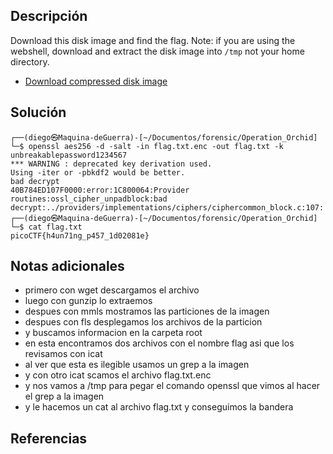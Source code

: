 ## Descripción
Download this disk image and find the flag. Note: if you are using the webshell, download and extract the disk image into `/tmp` not your home directory.

- [Download compressed disk image](https://artifacts.picoctf.net/c/214/disk.flag.img.gz)
## Solución
```
┌──(diego㉿Maquina-deGuerra)-[~/Documentos/forensic/Operation_Orchid]
└─$ openssl aes256 -d -salt -in flag.txt.enc -out flag.txt -k unbreakablepassword1234567
*** WARNING : deprecated key derivation used.
Using -iter or -pbkdf2 would be better.
bad decrypt
40B784ED107F0000:error:1C800064:Provider routines:ossl_cipher_unpadblock:bad decrypt:../providers/implementations/ciphers/ciphercommon_block.c:107:
┌──(diego㉿Maquina-deGuerra)-[~/Documentos/forensic/Operation_Orchid]
└─$ cat flag.txt                                                                        
picoCTF{h4un71ng_p457_1d02081e}   
```

## Notas adicionales
 + primero con wget descargamos el archivo
 + luego con gunzip lo extraemos 
 + despues con mmls mostramos las particiones de la imagen
 + despues con fls desplegamos los archivos de la particion
 + y buscamos informacion en la carpeta root
 + en esta encontramos dos archivos con el nombre flag asi que los revisamos con icat
 + al ver que esta es ilegible usamos un grep a la imagen
 + y con otro icat scamos el archivo flag.txt.enc
 + y nos vamos a /tmp para pegar el comando openssl que vimos al hacer el grep a la imagen
 + y le hacemos un cat al archivo flag.txt y conseguimos la bandera
## Referencias

